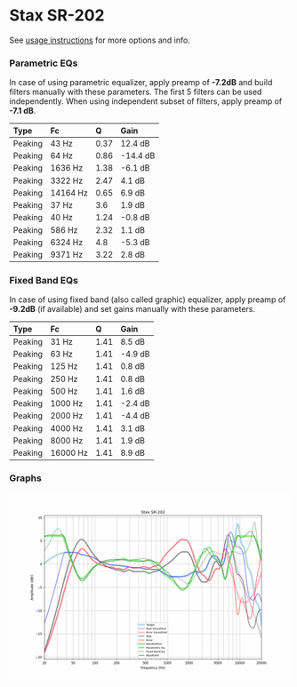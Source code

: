 # Stax SR-202
See [usage instructions](https://github.com/jaakkopasanen/AutoEq#usage) for more options and info.

### Parametric EQs
In case of using parametric equalizer, apply preamp of **-7.2dB** and build filters manually
with these parameters. The first 5 filters can be used independently.
When using independent subset of filters, apply preamp of **-7.1 dB**.

| Type    | Fc       |    Q | Gain     |
|:--------|:---------|:-----|:---------|
| Peaking | 43 Hz    | 0.37 | 12.4 dB  |
| Peaking | 64 Hz    | 0.86 | -14.4 dB |
| Peaking | 1636 Hz  | 1.38 | -6.1 dB  |
| Peaking | 3322 Hz  | 2.47 | 4.1 dB   |
| Peaking | 14164 Hz | 0.65 | 6.9 dB   |
| Peaking | 37 Hz    | 3.6  | 1.9 dB   |
| Peaking | 40 Hz    | 1.24 | -0.8 dB  |
| Peaking | 586 Hz   | 2.32 | 1.1 dB   |
| Peaking | 6324 Hz  | 4.8  | -5.3 dB  |
| Peaking | 9371 Hz  | 3.22 | 2.8 dB   |

### Fixed Band EQs
In case of using fixed band (also called graphic) equalizer, apply preamp of **-9.2dB**
(if available) and set gains manually with these parameters.

| Type    | Fc       |    Q | Gain    |
|:--------|:---------|:-----|:--------|
| Peaking | 31 Hz    | 1.41 | 8.5 dB  |
| Peaking | 63 Hz    | 1.41 | -4.9 dB |
| Peaking | 125 Hz   | 1.41 | 0.8 dB  |
| Peaking | 250 Hz   | 1.41 | 0.8 dB  |
| Peaking | 500 Hz   | 1.41 | 1.6 dB  |
| Peaking | 1000 Hz  | 1.41 | -2.4 dB |
| Peaking | 2000 Hz  | 1.41 | -4.4 dB |
| Peaking | 4000 Hz  | 1.41 | 3.1 dB  |
| Peaking | 8000 Hz  | 1.41 | 1.9 dB  |
| Peaking | 16000 Hz | 1.41 | 8.9 dB  |

### Graphs
![](./Stax%20SR-202.png)
